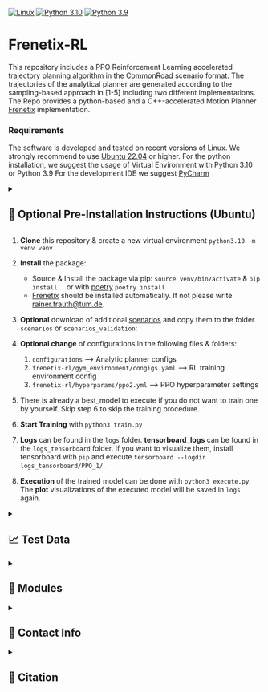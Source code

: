 [![Linux](https://img.shields.io/badge/os-linux-blue.svg)](https://www.linux.org/)
[![Python 3.10](https://img.shields.io/badge/python-3.10-blue.svg)](https://www.python.org/downloads/release/python-3100/) [![Python 3.9](https://img.shields.io/badge/python-3.9-blue.svg)](https://www.python.org/downloads/release/python-390/)


# Frenetix-RL

This repository includes a PPO Reinforcement Learning accelerated trajectory planning algorithm in the [CommonRoad](https://commonroad.in.tum.de/) scenario format.
The trajectories of the analytical planner are generated according to the sampling-based approach in [1-5] including two different implementations.
The Repo provides a python-based and a C++-accelerated Motion Planner [Frenetix](https://github.com/TUM-AVS/Frenetix/) implementation.


### Requirements
The software is  developed and tested on recent versions of Linux. We strongly recommend to use [Ubuntu 22.04](https://ubuntu.com/download/desktop) or higher.
For the python installation, we suggest the usage of Virtual Environment with Python 3.10 or Python 3.9
For the development IDE we suggest [PyCharm](http://www.jetbrains.com/pycharm/)


<details>
<summary> <h2> 🔧 Optional Pre-Installation Instructions (Ubuntu) </h2> </summary>

Make sure that the following **dependencies** are installed on your system for the C++ implementation:
   * [Eigen3](https://eigen.tuxfamily.org/dox/) 
     * On Ubuntu: `sudo apt-get install libeigen3-dev`
   * [Boost](https://www.boost.org/)
     * On Ubuntu: `sudo apt-get install libboost-all-dev`
   * [OpenMP](https://www.openmp.org/) 
     * On Ubuntu: `sudo apt-get install libomp-dev`
   * [python3.11-full](https://packages.ubuntu.com/jammy/python3.10-full) 
        * On Ubuntu: `sudo apt-get install python3.10-full` and `sudo apt-get install python3.10-dev`

</details>

1. **Clone** this repository & create a new virtual environment `python3.10 -m venv venv`

2. **Install** the package:
    * Source & Install the package via pip: `source venv/bin/activate` & `pip install .` or with [poetry](https://python-poetry.org/) `poetry install`
    * [Frenetix](https://pypi.org/project/frenetix/) should be installed automatically. If not please write [rainer.trauth@tum.de](mailto:rainer.trauth@tum.de).

3. **Optional** download of additional [scenarios](https://commonroad.in.tum.de/scenarios) and copy them to the folder `scenarios` or `scenarios_validation`:

4. **Optional change** of configurations in the following files & folders:
   1. `configurations` --> Analytic planner configs
   2. `frenetix-rl/gym_environment/congigs.yaml` --> RL training environment config
   3. `frenetix-rl/hyperparams/ppo2.yml` --> PPO hyperparameter settings

5. There is already a best_model to execute if you do not want to train one by yourself. Skip step 6 to skip the training procedure.
6. **Start Training**  with `python3 train.py`
7. **Logs** can be found in the `logs` folder. **tensorboard_logs** can be found in the `logs_tensorboard` folder. If you want to visualize them, install tensorboard with `pip` and execute `tensorboard --logdir logs_tensorboard/PPO_1/`. 
8. **Execution** of the trained model can be done with `python3 execute.py`. The **plot** visualizations of the executed model will be saved in `logs` again.

<details>
<summary> <h2> 📈 Test Data </h2> </summary>

Additional scenarios can be found [here](https://commonroad.in.tum.de/scenarios).
Load the files and add them to `scenarios` for training data or `scenarios_validation` for validation data.

</details>

<details>
<summary> <h2> 🔧 Modules </h2> </summary>

Detailed documentation of the functionality behind the single modules can be found below.

1. [General Planning Algorithm](README.md)

2. [Frenetix Motion Planner](https://github.com/TUM-AVS/Frenetix-Motion-Planner)

3. [Frenetix C++ Trajectory Handler](https://github.com/TUM-AVS/Frenetix)

4. [Wale-Net](https://github.com/TUMFTM/Wale-Net)

5. [Risk-Assessment](https://github.com/TUMFTM/EthicalTrajectoryPlanning)

</details>

<details>
<summary> <h2> 📇 Contact Info </h2> </summary>

[Rainer Trauth](mailto:rainer.trauth@tum.de),
Institute of Automotive Technology,
School of Engineering and Design,
Technical University of Munich,
85748 Garching,
Germany

[Johannes Betz](mailto:johannes.betz@tum.de),
Professorship Autonomous Vehicle Systems,
School of Engineering and Design,
Technical University of Munich,
85748 Garching,
Germany

</details>

<details>
<summary> <h2> 📃 Citation </h2> </summary>
   
If you use this repository for any academic work, please cite our code:

```bibtex
@misc{GitHubRepo,
  author = {Rainer Trauth},
  title = {Frenetix RL},
  year = {2023},
  publisher = {GitHub},
  journal = {GitHub repository},
  doi = {10.5281/zenodo.10078062},
  url = {https://github.com/TUM-AVS/Frenetix-RL}
}
```
</details>